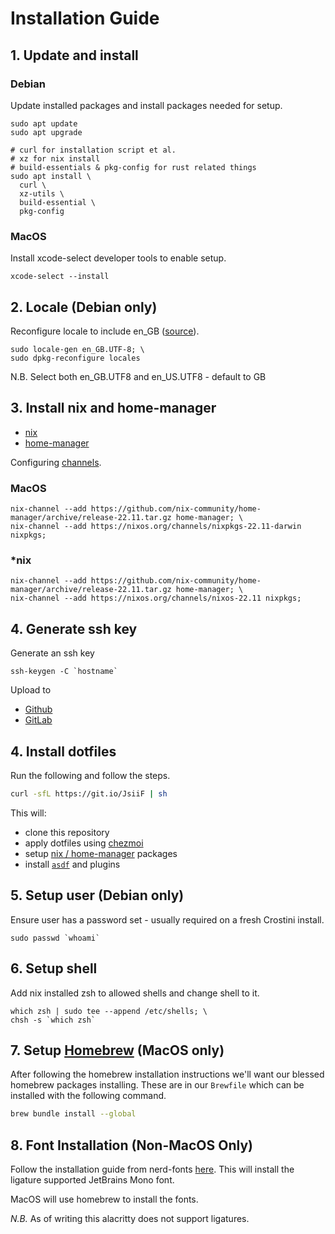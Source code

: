 # Installation Guide

## 1. Update and install

### Debian

Update installed packages and install packages needed for setup.

```shell
sudo apt update
sudo apt upgrade

# curl for installation script et al.
# xz for nix install
# build-essentials & pkg-config for rust related things
sudo apt install \
  curl \
  xz-utils \
  build-essential \
  pkg-config
```

### MacOS

Install xcode-select developer tools to enable setup.

```shell
xcode-select --install
```

## 2. Locale (Debian only)

Reconfigure locale to include en_GB ([source](https://www.thomas-krenn.com/en/wiki/Perl_warning_Setting_locale_failed_in_Debian)).

```shell
sudo locale-gen en_GB.UTF-8; \
sudo dpkg-reconfigure locales
```

N.B. Select both en_GB.UTF8 and en_US.UTF8 - default to GB

## 3. Install nix and home-manager

- [nix](https://nixos.org/download.html)
- [home-manager](https://github.com/nix-community/home-manager)

Configuring [channels](https://nixos.wiki/wiki/Nix_channels).

### MacOS

```console
nix-channel --add https://github.com/nix-community/home-manager/archive/release-22.11.tar.gz home-manager; \
nix-channel --add https://nixos.org/channels/nixpkgs-22.11-darwin nixpkgs;
```

### \*nix

```console
nix-channel --add https://github.com/nix-community/home-manager/archive/release-22.11.tar.gz home-manager; \
nix-channel --add https://nixos.org/channels/nixos-22.11 nixpkgs;
```

## 4. Generate ssh key

Generate an ssh key

```shell
ssh-keygen -C `hostname`
```

Upload to

- [Github](https://github.com/settings/keys)
- [GitLab](https://gitlab.com/-/profile/keys)

## 4. Install dotfiles

Run the following and follow the steps.

```bash
curl -sfL https://git.io/JsiiF | sh
```

This will:

- clone this repository
- apply dotfiles using [chezmoi](../README.md#chezmoi)
- setup [nix / home-manager](../README.md#nix) packages
- install [`asdf`](../README.md#asdf) and plugins

## 5. Setup user (Debian only)

Ensure user has a password set - usually required on a fresh Crostini install.

```shell
sudo passwd `whoami`
```

## 6. Setup shell

Add nix installed zsh to allowed shells and change shell to it.

```shell
which zsh | sudo tee --append /etc/shells; \
chsh -s `which zsh`
```

## 7. Setup [Homebrew](https://brew.sh/) (MacOS only)

After following the homebrew installation instructions we'll want our blessed homebrew packages installing. These are in our `Brewfile` which can be installed with the following command.

```bash
brew bundle install --global
```

## 8. Font Installation (Non-MacOS Only)

Follow the installation guide from nerd-fonts [here](https://github.com/ryanoasis/nerd-fonts/tree/master/patched-fonts/JetBrainsMono/Ligatures). This will install the ligature supported JetBrains Mono font.

MacOS will use homebrew to install the fonts.

_N.B._ As of writing this alacritty does not support ligatures.
